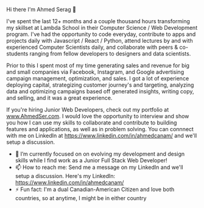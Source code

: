 Hi there I'm Ahmed Serag 👋

I've spent the last 12+ months and a couple thousand hours transforming my skillset at Lambda School in their Computer Science / Web Development program. I've had the opportunity to code everyday, contribute to apps and projects daily with Javascript / React / Python, attend lectures by and with experienced Computer Scientists daily, and collaborate with peers & co-students ranging from fellow developers to designers and data scientists.

Prior to this I spent most of my time generating sales and revenue for big and small companies via Facebook, Instagram, and Google advertising campaign management, optimization, and sales. I got a lot of experience deploying capital, strategizing customer journey's and targeting, analyzing data and optimizing campaigns based off generated insights, writing copy, and selling, and it was a great experience.

If you're hiring Junior Web Developers, check out my portfolio at www.AhmedSer.com. I would love the opportunity to interview and show you how I can use my skills to collaborate and contribute to building features and applications, as well as in problem solving. You can connnect with me on LinkedIn at https://www.linkedin.com/in/ahmedcanam/
and we'll setup a discussion.

- 🔭 I’m currently focused on on evolving my development and design skills while I find work as a Junior Full Stack Web Developer!
- 📫 How to reach me: Send me a message on my LinkedIn and we'll setup a discussion. Here's my LinkedIn: https://www.linkedin.com/in/ahmedcanam/
- ⚡ Fun fact: I'm a dual Canadian-American Citizen and love both countries, so at anytime, I might be in either country
